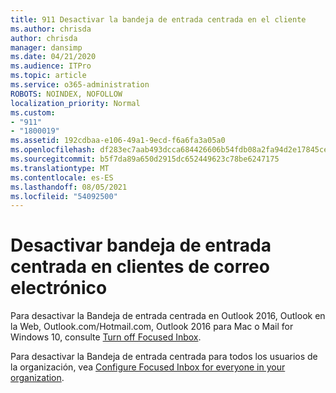 ```yaml
---
title: 911 Desactivar la bandeja de entrada centrada en el cliente
ms.author: chrisda
author: chrisda
manager: dansimp
ms.date: 04/21/2020
ms.audience: ITPro
ms.topic: article
ms.service: o365-administration
ROBOTS: NOINDEX, NOFOLLOW
localization_priority: Normal
ms.custom:
- "911"
- "1800019"
ms.assetid: 192cdbaa-e106-49a1-9ecd-f6a6fa3a05a0
ms.openlocfilehash: df283ec7aab493dcca684426606b54fdb08a2fa94d2e17845cefc028ed4407c5
ms.sourcegitcommit: b5f7da89a650d2915dc652449623c78be6247175
ms.translationtype: MT
ms.contentlocale: es-ES
ms.lasthandoff: 08/05/2021
ms.locfileid: "54092500"
---
```

# <a name="turn-off-focused-inbox-in-email-clients"></a>Desactivar bandeja de entrada centrada en clientes de correo electrónico

Para desactivar la Bandeja de entrada centrada en Outlook 2016, Outlook en la Web, Outlook.com/Hotmail.com, Outlook 2016 para Mac o Mail for Windows 10, consulte [Turn off Focused Inbox](https://support.office.com/article/f714d94d-9e63-4217-9ccb-6cb2986aa1b2.aspx).

Para desactivar la Bandeja de entrada centrada para todos los usuarios de la organización, vea [Configure Focused Inbox for everyone in your organization](https://docs.microsoft.com/microsoft-365/admin/setup/configure-focused-inbox).
